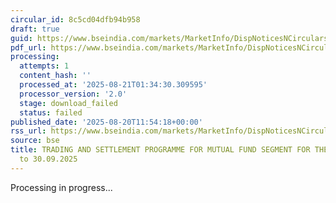 ```yaml
---
circular_id: 8c5cd04dfb94b958
draft: true
guid: https://www.bseindia.com/markets/MarketInfo/DispNoticesNCirculars.aspx?Noticeid={2593AE54-6E4C-4277-92FD-FC2F31528728}&noticeno=20250820-26&dt=08/20/2025&icount=26&totcount=60&flag=0
pdf_url: https://www.bseindia.com/markets/MarketInfo/DispNoticesNCirculars.aspx?Noticeid={2593AE54-6E4C-4277-92FD-FC2F31528728}&noticeno=20250820-26&dt=08/20/2025&icount=26&totcount=60&flag=0
processing:
  attempts: 1
  content_hash: ''
  processed_at: '2025-08-21T01:34:30.309595'
  processor_version: '2.0'
  stage: download_failed
  status: failed
published_date: '2025-08-20T11:54:18+00:00'
rss_url: https://www.bseindia.com/markets/MarketInfo/DispNoticesNCirculars.aspx?Noticeid={2593AE54-6E4C-4277-92FD-FC2F31528728}&noticeno=20250820-26&dt=08/20/2025&icount=26&totcount=60&flag=0
source: bse
title: TRADING AND SETTLEMENT PROGRAMME FOR MUTUAL FUND SEGMENT FOR THE PERIOD 01.09.2025
  to 30.09.2025
---
```


Processing in progress...